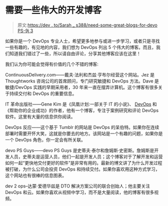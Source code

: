# 需要一些伟大的开发博客

> 原文:[https://dev . to/Sarah _ s388/need-some-great-blogs-for-devo PS-9j 3](https://dev.to/sarah_s388/need-some-great-blogs-for-devops-9j3)

如果你是一个 DevOps 专业人士，希望更多地参与或进一步学习，或者只是寻找一些有趣的，有见地的内容，我们想为 DevOps 列出 5 个伟大的博客。而且，我们知道我们错过了一些，所以请自由评论，分享其他博客应该在这里！

我们认为你可能会觉得有价值的几个不错的博客:

ContinuousDelivery.com——戴夫·法利和杰兹·亨布尔经营这个网站。Jez 是 Thoughtworks 咨询公司的首席顾问，专门研究敏捷和 DevOps 方法。Dave 是敏捷/DevOps 实践的早期采用者，30 年来一直在摆弄计算机。这个博客有很多关于持续交付和 DevOps 的重要信息。

IT 革命出版社——Gene Kim 是《凤凰计划:一部关于 IT 的小说》、 [DevOps](https://mindmajix.com/devops-training) 和《帮助你的企业成功》的作者，他有一个博客，专注于案例研究和评论 DevOps 软件。这里有大量的信息供你阅读。

DevOps 反应——这个基于 Tumblr 的网站是 DevOps 的呆伯特。如果你在连续部署时需要开怀大笑，这就是你要去的地方。该网站是一个有趣的问题，如果你是一个 DevOps 角色，你一定会有所关联。

devo PS Guys——devo PS Guys 是史蒂夫·泰尔和詹姆斯·史密斯。詹姆斯是开发人员，史蒂夫是运营人员，他们一起是开发人员；这个博客对于了解开发和运营如何一起“更快地交付更好的软件”是非常有用的。最新的博文讲了为什么开发过程被打破，为什么公司会投资 DevOps 和持续交付。如果你喜欢用这种方式学习，这个网站也有很棒的信息图表。

dev 2 ops–达蒙·爱德华兹是 DTO 解决方案公司的联合创始人；他主要关注 DevOps 和云。如果你喜欢从视频中学习，而不是大量阅读，他的博客有很多视频。
